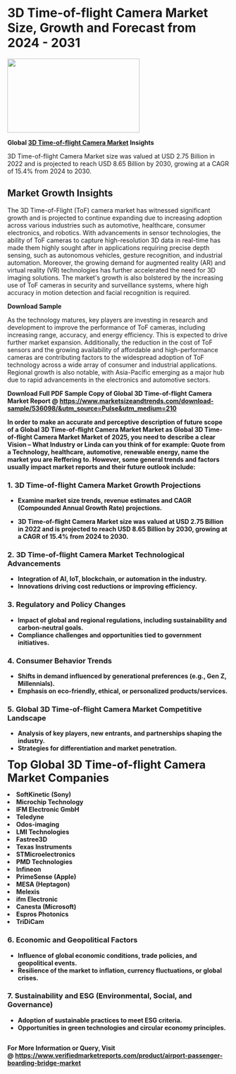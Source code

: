 <H1>3D Time-of-flight Camera Market Size, Growth and Forecast from 2024 - 2031</H1><img class="aligncenter size-medium wp-image-584254" src="https://thirdeyenews.in/wp-content/uploads/2024/09/Global-Market-Research-300x168.jpeg" alt="" width="300" height="168" /><p><strong>Global&nbsp;<a href="https://www.marketsizeandtrends.com/download-sample/536098/&amp;utm_source=Pulse&amp;utm_medium=210">3D Time-of-flight Camera Market</a> Insights</strong></p><p>3D Time-of-flight Camera Market size was valued at USD 2.75 Billion in 2022 and is projected to reach USD 8.65 Billion by 2030, growing at a CAGR of 15.4% from 2024 to 2030.</p><p><h2>Market Growth Insights</h2> <p>The 3D Time-of-Flight (ToF) camera market has witnessed significant growth and is projected to continue expanding due to increasing adoption across various industries such as automotive, healthcare, consumer electronics, and robotics. With advancements in sensor technologies, the ability of ToF cameras to capture high-resolution 3D data in real-time has made them highly sought after in applications requiring precise depth sensing, such as autonomous vehicles, gesture recognition, and industrial automation. Moreover, the growing demand for augmented reality (AR) and virtual reality (VR) technologies has further accelerated the need for 3D imaging solutions. The market's growth is also bolstered by the increasing use of ToF cameras in security and surveillance systems, where high accuracy in motion detection and facial recognition is required.</p> <p><strong>Download Sample</strong></p> <p>As the technology matures, key players are investing in research and development to improve the performance of ToF cameras, including increasing range, accuracy, and energy efficiency. This is expected to drive further market expansion. Additionally, the reduction in the cost of ToF sensors and the growing availability of affordable and high-performance cameras are contributing factors to the widespread adoption of ToF technology across a wide array of consumer and industrial applications. Regional growth is also notable, with Asia-Pacific emerging as a major hub due to rapid advancements in the electronics and automotive sectors.</p> <p><strong></p><p><span class=""><strong>Download Full PDF Sample Copy of Global 3D Time-of-flight Camera Market Report</strong> @ <a href="https://www.marketsizeandtrends.com/download-sample/536098/&amp;utm_source=Pulse&amp;utm_medium=210" target="_blank">https://www.marketsizeandtrends.com/download-sample/536098/&amp;utm_source=Pulse&amp;utm_medium=210</a></span></p><p>In order to make an accurate and perceptive description of future scope of a Global&nbsp;3D Time-of-flight Camera Market Market as Global&nbsp;3D Time-of-flight Camera Market Market of 2025, you need to describe a clear Vision &ndash; What Industry or Linda can you think of for example: Quote from a Technology, healthcare, automotive, renewable energy, name the market you are Reffering to. However, some general trends and factors usually impact market reports and their future outlook include:</p><h3>1.&nbsp;<strong>3D Time-of-flight Camera Market Growth Projections</strong></h3><ul><li>Examine market size trends, revenue estimates and CAGR (Compounded Annual Growth Rate) projections.</li><li><p>3D Time-of-flight Camera Market size was valued at USD 2.75 Billion in 2022 and is projected to reach USD 8.65 Billion by 2030, growing at a CAGR of 15.4% from 2024 to 2030.</p></li></ul><h3>2.&nbsp;<strong>3D Time-of-flight Camera Market Technological Advancements</strong></h3><ul><li>Integration of AI, IoT, blockchain, or automation in the industry.</li><li>Innovations driving cost reductions or improving efficiency.</li></ul><h3>3.&nbsp;<strong>Regulatory and Policy Changes</strong></h3><ul><li>Impact of global and regional regulations, including sustainability and carbon-neutral goals.</li><li>Compliance challenges and opportunities tied to government initiatives.</li></ul><h3>4.&nbsp;<strong>Consumer Behavior Trends</strong></h3><ul><li>Shifts in demand influenced by generational preferences (e.g., Gen Z, Millennials).</li><li>Emphasis on eco-friendly, ethical, or personalized products/services.</li></ul><h3>5.&nbsp;<strong>Global 3D Time-of-flight Camera Market Competitive Landscape</strong></h3><ul><li>Analysis of key players, new entrants, and partnerships shaping the industry.</li><li>Strategies for differentiation and market penetration.</li></ul><p data-pm-slice="1 1 []"><span style="color: inherit; font-family: inherit; font-size: 25px;">Top Global 3D Time-of-flight Camera Market Companies</span></p><div class="" data-test-id=""><p><li>SoftKinetic (Sony)</li><li> Microchip Technology</li><li> IFM Electronic GmbH</li><li> Teledyne</li><li> Odos-imaging</li><li> LMI Technologies</li><li> Fastree3D</li><li> Texas Instruments</li><li> STMicroelectronics</li><li> PMD Technologies</li><li> Infineon</li><li> PrimeSense (Apple)</li><li> MESA (Heptagon)</li><li> Melexis</li><li> ifm Electronic</li><li> Canesta (Microsoft)</li><li> Espros Photonics</li><li> TriDiCam</li></p></div><h3>6.&nbsp;<strong>Economic and Geopolitical Factors</strong></h3><ul><li>Influence of global economic conditions, trade policies, and geopolitical events.</li><li>Resilience of the market to inflation, currency fluctuations, or global crises.</li></ul><h3>7.&nbsp;<strong>Sustainability and ESG (Environmental, Social, and Governance)</strong></h3><ul><li>Adoption of sustainable practices to meet ESG criteria.</li><li>Opportunities in green technologies and circular economy principles.</li></ul><h2><strong style="font-size: 14px;">For More Information or Query, Visit @&nbsp;</strong><a style="background-color: #ffffff; font-size: 14px;" href="https://www.marketsizeandtrends.com/report/3d-time-of-flight-camera-market/" target="_blank">https://www.verifiedmarketreports.com/product/airport-passenger-boarding-bridge-market</a></h2>
